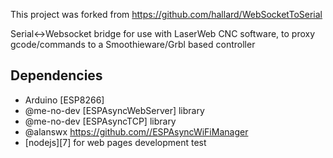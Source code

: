 This project was forked from https://github.com/hallard/WebSocketToSerial 


Serial<->Websocket bridge for use with LaserWeb CNC software, to proxy gcode/commands to a Smoothieware/Grbl based controller

Dependencies
------------
- Arduino [ESP8266]
- @me-no-dev [ESPAsyncWebServer] library
- @me-no-dev [ESPAsyncTCP] library 
- @alanswx https://github.com//ESPAsyncWiFiManager
- [nodejs][7] for web pages development test 
